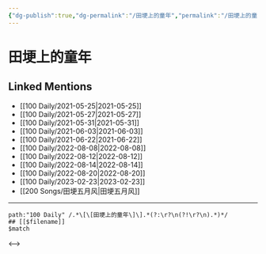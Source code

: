 ```yaml
---
{"dg-publish":true,"dg-permalink":"/田埂上的童年","permalink":"/田埂上的童年/","created":"2022-12-07T15:52:40.000+08:00","updated":"2023-04-10T16:27:01.486+08:00"}
---
```


# 田埂上的童年

## Linked Mentions
- [[100 Daily/2021-05-25\|2021-05-25]]
- [[100 Daily/2021-05-27\|2021-05-27]]
- [[100 Daily/2021-05-31\|2021-05-31]]
- [[100 Daily/2021-06-03\|2021-06-03]]
- [[100 Daily/2021-06-22\|2021-06-22]]
- [[100 Daily/2022-08-08\|2022-08-08]]
- [[100 Daily/2022-08-12\|2022-08-12]]
- [[100 Daily/2022-08-14\|2022-08-14]]
- [[100 Daily/2022-08-20\|2022-08-20]]
- [[100 Daily/2023-02-23\|2023-02-23]]
- [[200 Songs/田埂五月风\|田埂五月风]]


---

```expander
path:"100 Daily" /.*\[\[田埂上的童年\]\].*(?:\r?\n(?!\r?\n).*)*/
## [[$filename]]
$match
```

<-->